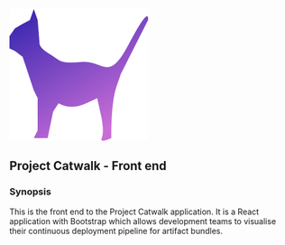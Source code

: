 ![alt text](public/catwalk_logo.png) 
## Project Catwalk - Front end

### Synopsis

This is the front end to the Project Catwalk application. It is a React application with Bootstrap which allows 
development teams to visualise their continuous deployment pipeline for artifact bundles.


